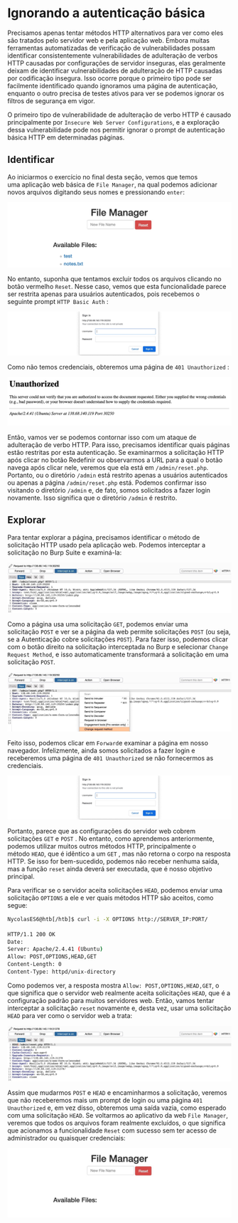 # Ignorando a autenticação básica

Precisamos apenas tentar métodos HTTP alternativos para ver como eles são tratados pelo servidor web e pela aplicação web. Embora muitas ferramentas automatizadas de verificação de vulnerabilidades possam identificar consistentemente vulnerabilidades de adulteração de verbos HTTP causadas por configurações de servidor inseguras, elas geralmente deixam de identificar vulnerabilidades de adulteração de HTTP causadas por codificação insegura. Isso ocorre porque o primeiro tipo pode ser facilmente identificado quando ignoramos uma página de autenticação, enquanto o outro precisa de testes ativos para ver se podemos ignorar os filtros de segurança em vigor.

O primeiro tipo de vulnerabilidade de adulteração de verbo HTTP é causado principalmente por `Insecure Web Server Configurations`, e a exploração dessa vulnerabilidade pode nos permitir ignorar o prompt de autenticação básica HTTP em determinadas páginas.

## Identificar

Ao iniciarmos o exercício no final desta seção, vemos que temos uma aplicação web básica de `File Manager`, na qual podemos adicionar novos arquivos digitando seus nomes e pressionando `enter`:

![alt text](web_attacks_verb_tampering_add.jpg)

No entanto, suponha que tentamos excluir todos os arquivos clicando no botão vermelho `Reset`. Nesse caso, vemos que esta funcionalidade parece ser restrita apenas para usuários autenticados, pois recebemos o seguinte prompt `HTTP Basic Auth` :

![alt text](web_attacks_verb_tampering_reset.jpg)

Como não temos credenciais, obteremos uma página de `401 Unauthorized` :

![alt text](web_attacks_verb_tampering_unauthorized.jpg)

Então, vamos ver se podemos contornar isso com um ataque de adulteração de verbo HTTP. Para isso, precisamos identificar quais páginas estão restritas por esta autenticação. Se examinarmos a solicitação HTTP após clicar no botão Redefinir ou observarmos a URL para a qual o botão navega após clicar nele, veremos que ela está em `/admin/reset.php`. Portanto, ou o diretório `/admin` está restrito apenas a usuários autenticados ou apenas a página `/admin/reset.php` está. Podemos confirmar isso visitando o diretório `/admin` e, de fato, somos solicitados a fazer login novamente. Isso significa que o diretório `/admin` é restrito.

## Explorar

Para tentar explorar a página, precisamos identificar o método de solicitação HTTP usado pela aplicação web. Podemos interceptar a solicitação no Burp Suite e examiná-la:

![alt text](web_attacks_verb_tampering_unauthorized_request.jpg)

Como a página usa uma solicitação `GET`, podemos enviar uma solicitação `POST` e ver se a página da web permite solicitações `POST` (ou seja, se a Autenticação cobre solicitações `POST`). Para fazer isso, podemos clicar com o botão direito na solicitação interceptada no Burp e selecionar `Change Request Method`, e isso automaticamente transformará a solicitação em uma solicitação `POST`.

![alt text](web_attacks_verb_tampering_change_request.jpg)

Feito isso, podemos clicar em `Forward`e examinar a página em nosso navegador. Infelizmente, ainda somos solicitados a fazer login e receberemos uma página de `401 Unauthorized` se não fornecermos as credenciais.

![alt text](web_attacks_verb_tampering_reset-1.jpg)

Portanto, parece que as configurações do servidor web cobrem solicitações `GET` e `POST` . No entanto, como aprendemos anteriormente, podemos utilizar muitos outros métodos HTTP, principalmente o método `HEAD`, que é idêntico a um `GET` , mas não retorna o corpo na resposta HTTP. Se isso for bem-sucedido, podemos não receber nenhuma saída, mas a função `reset` ainda deverá ser executada, que é nosso objetivo principal.

Para verificar se o servidor aceita solicitações `HEAD`, podemos enviar uma solicitação `OPTIONS` a ele e ver quais métodos HTTP são aceitos, como segue:

```bash
NycolasES6@htb[/htb]$ curl -i -X OPTIONS http://SERVER_IP:PORT/

HTTP/1.1 200 OK
Date:
Server: Apache/2.4.41 (Ubuntu)
Allow: POST,OPTIONS,HEAD,GET
Content-Length: 0
Content-Type: httpd/unix-directory
```

Como podemos ver, a resposta mostra `Allow: POST,OPTIONS,HEAD,GET`, o que significa que o servidor web realmente aceita solicitações `HEAD`, que é a configuração padrão para muitos servidores web. Então, vamos tentar interceptar a solicitação `reset` novamente e, desta vez, usar uma solicitação `HEAD` para ver como o servidor web a trata:

![alt text](web_attacks_verb_tampering_HEAD_request.jpg)

Assim que mudarmos `POST` e `HEAD` e encaminharmos a solicitação, veremos que não receberemos mais um prompt de login ou uma página `401 Unauthorized` e, em vez disso, obteremos uma saída vazia, como esperado com uma solicitação `HEAD`. Se voltarmos ao aplicativo da web `File Manager`, veremos que todos os arquivos foram realmente excluídos, o que significa que acionamos a funcionalidade `Reset` com sucesso sem ter acesso de administrador ou quaisquer credenciais:

![alt text](web_attacks_verb_tampering_after_reset.jpg)
